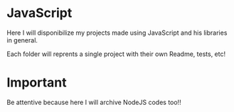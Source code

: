 # JavaScript

Here I will disponibilize my projects made using JavaScript and his libraries in general.

Each folder will reprents a single project with their own Readme, tests, etc!

# Important
Be attentive because here I will archive NodeJS codes too!!
